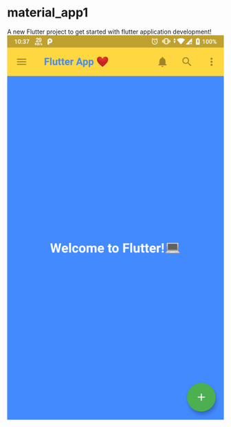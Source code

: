 # material_app1

A new Flutter project to get started with flutter application development!
![Snapshot of the App](/Screenshot_20191019-223708.png)
